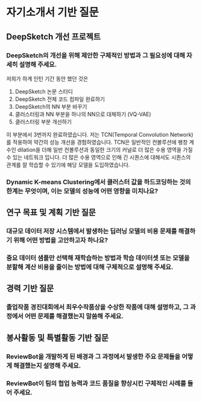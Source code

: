 # 자기소개서 기반 질문

## DeepSketch 개선 프로젝트

### DeepSketch의 개선을 위해 제안한 구체적인 방법과 그 필요성에 대해 자세히 설명해 주세요.

저희가 하계 인턴 기간 동안 했던 것은

1. DeepSketch 논문 스터디
2. DeepSketch 전체 코드 컴파일 완료하기
3. DeepSketch의 NN 부분 바꾸기
4. 클러스터링과 NN 부분을 하나의 NN으로 대체하기 (VQ-VAE)
5. 클러스터링 부분 개선하기

이 부분에서 3번까지 완료하였습니다. 저는 TCN(Temporal Convolution Network)를 적용하여 약간의 성능 개선을 경험하였습니다. TCN은 일반적인 컨볼루션에 팽창 계수인 dilation을 더해 일반 컨볼루션과 동일한 크기의 커널로 더 많은 수용 영역을 가질 수 있는 네트워크 입니다. 더 많은 수용 영역으로 인해 긴 시퀀스에 대해서도 시퀀스의 관계를 잘 학습할 수 있기에 해당 모델을 도입하였습니다.

### Dynamic K-means Clustering에서 클러스터 값을 하드코딩하는 것의 한계는 무엇이며, 이는 모델의 성능에 어떤 영향을 미치나요?

## 연구 목표 및 계획 기반 질문

### 대규모 데이터 저장 시스템에서 발생하는 딥러닝 모델의 비용 문제를 해결하기 위해 어떤 방법을 고안하고자 하나요?

### 중요 데이터 샘플만 선택해 재학습하는 방법과 학습 데이터셋 또는 모델을 분할해 계산 비용을 줄이는 방법에 대해 구체적으로 설명해 주세요.

## 경력 기반 질문

### 졸업작품 경진대회에서 최우수작품상을 수상한 작품에 대해 설명하고, 그 과정에서 어떤 문제를 해결했는지 말씀해 주세요.

## 봉사활동 및 특별활동 기반 질문

### ReviewBot을 개발하게 된 배경과 그 과정에서 발생한 주요 문제들을 어떻게 해결했는지 설명해 주세요.

### ReviewBot이 팀의 협업 능력과 코드 품질을 향상시킨 구체적인 사례를 들어 주세요.
